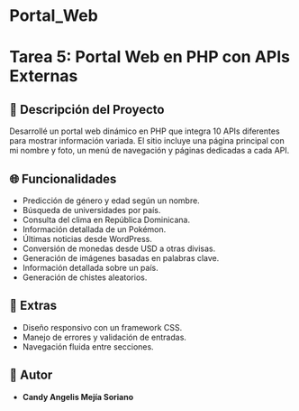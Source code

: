 # Portal_Web
# Tarea 5: Portal Web en PHP con APIs Externas

## 📌 Descripción del Proyecto
Desarrollé un portal web dinámico en PHP que integra 10 APIs diferentes para mostrar información variada. El sitio incluye una página principal con mi nombre y foto, un menú de navegación y páginas dedicadas a cada API.

## 🌐 Funcionalidades
- Predicción de género y edad según un nombre.
- Búsqueda de universidades por país.
- Consulta del clima en República Dominicana.
- Información detallada de un Pokémon.
- Últimas noticias desde WordPress.
- Conversión de monedas desde USD a otras divisas.
- Generación de imágenes basadas en palabras clave.
- Información detallada sobre un país.
- Generación de chistes aleatorios.

## 🚀 Extras
- Diseño responsivo con un framework CSS.
- Manejo de errores y validación de entradas.
- Navegación fluida entre secciones.

## 📢 Autor
- **Candy Angelis Mejía Soriano**
